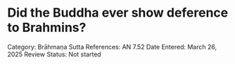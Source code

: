 # Did the Buddha ever show deference to Brahmins?

Category: Brāhmaṇa
Sutta References: AN 7.52
Date Entered: March 26, 2025
Review Status: Not started